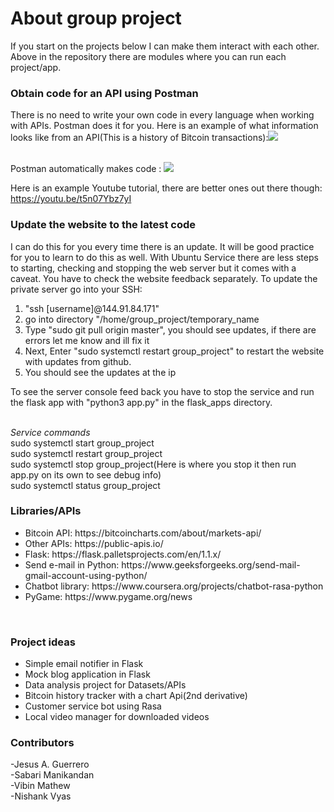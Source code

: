 # About group project
If you start on the projects below I can make them interact with each other. Above in the repository there are modules where you can run each project/app. 

<h3>Obtain code for an API using Postman</h3>
There is no need to write your own code in every language when working with APIs. Postman does it for you. Here is an example of what information looks like from an API(This is a history of Bitcoin transactions):<img src = "https://i.gyazo.com/4edc446fcac5db03035e80d487deb154.png"><br><br>

Postman automatically makes code : <img src="https://i.gyazo.com/2e139510a8cc5ec826d49a0f58656fe8.png">

Here is an example Youtube tutorial, there are better ones out there though: https://youtu.be/t5n07Ybz7yI

<h3>Update the website to the latest code</h3>
I can do this for you every time there is an update. It will be good practice for you to learn to do this as well. With Ubuntu Service there are less steps to starting, checking and stopping the web server but it comes with a caveat. You have to check the website feedback separately. To update the private server go into your SSH: 
<ol>
  <li>"ssh [username]@144.91.84.171"</li>
  <li>go into directory "/home/group_project/temporary_name</li>
  <li>Type "sudo git pull origin master", you should see updates, if there are errors let me know and ill fix it</li> 
  <li>Next, Enter "sudo systemctl restart group_project" to restart the website with updates from github.</li>
  <li>You should see the updates at the ip</li>
</ol>
To see the server console feed back you have to stop the service and run the flask app with "python3 app.py" in the flask_apps directory.<br><br>

<i>Service commands</i><br>
sudo systemctl start group_project<br>
sudo systemctl restart group_project<br>
sudo systemctl stop group_project(Here is where you stop it then run app.py on its own to see debug info)<br>
sudo systemctl status group_project

<h3>Libraries/APIs</h3>
<ul>
<li>Bitcoin API: https://bitcoincharts.com/about/markets-api/ </li>
<li>Other APIs: https://public-apis.io/</li>  
<li>Flask: https://flask.palletsprojects.com/en/1.1.x/ </li>
<li>Send e-mail in Python: https://www.geeksforgeeks.org/send-mail-gmail-account-using-python/</li>
<li>Chatbot library: https://www.coursera.org/projects/chatbot-rasa-python</li>
<li>PyGame: https://www.pygame.org/news</li>
</ul> 
<br>
<h3>Project ideas</h3>
<ul>
<li>Simple email notifier in Flask</li>
<li>Mock blog application in Flask</li>
<li>Data analysis project for Datasets/APIs</li>
<li>Bitcoin history tracker with a chart Api(2nd derivative)</li>
<li>Customer service bot using Rasa</li>
<li>Local video manager for downloaded videos</li>
</ul>

<h3>Contributors</h3>
-Jesus A. Guerrero <br>
-Sabari Manikandan <br>
-Vibin Mathew <br>
-Nishank Vyas <br>
